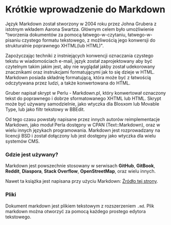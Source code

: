 # Krótkie wprowadzenie do Markdown

Język Markdown został stworzony w 2004 roku przez Johna Grubera z istotnym wkładem Aarona Swartza. Głównym celem było umożliwienie "tworzenia dokumentów za pomocą łatwego-w-czytaniu, łatwego-w-pisaniu czystego formatu tekstowego, z możliwością jego konwersji do strukturalnie poprawnego XHTML(lub HTML)".

Zapożyczając techniki z instniejących konwencji oznaczania czystego tekstu w wiadomościach e-mail,
język został zaprojektowany aby być czytelnym takim jakim jest, aby nie wyglądał jakby został udekorowany znacznikami oraz instrukcjami formatującymi jak to się dzieje w HTML. Markdown posiada składnię formatującą, która może być z łatwością odczytywana przez ludzi, a także konwertowana do HTML.

Gruber napisał skrypt w Perlu - Markdown.pl, który konwertował oznaczony tekst do poprawnego i dobrze sformatowanego XHTML lub HTML. Skrypt może być używany samodzielnie, jako wtyczka dla Blosxom lub Movable Type, lub jako filtr tekstowy w BBEdit.

Od tego czasu powstały napisane przez innych autorów reimplementacje Markdown, jako moduł Perla dostępny w CPAN (Text::Markdown), oraz w wielu innych językach programowania. Markdown jest rozprowadzany na licencji BSD i został dołączony lub jest dostępny jako wtyczka dla wielu systemów CMS.

### Gdzie jest używany?

Markdown jest powszechnie stosowany w serwisach **GitHub**, **GitBook**, **Reddit**, **Diaspora**, **Stack Overflow**, **OpenStreetMap**, oraz wielu innych.

Nawet ta książka jest napisana przy użyciu Markdown: [Źródło tej strony](https://raw.githubusercontent.com/napcok/markdown/master/about/README.md).

### Pliki

Dokument markdown jest plikiem tekstowym z rozszerzeniem `.md`. Plik markdown można otworzyć za pomocą każdego prostego edytora tekstowego.
